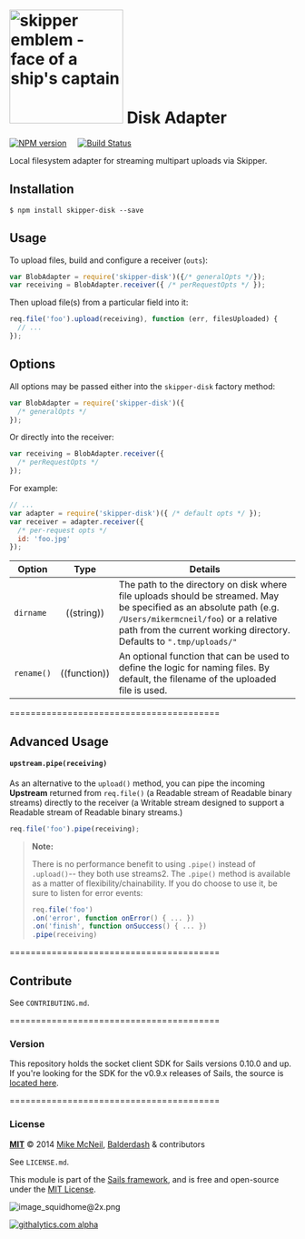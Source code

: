 # [<img title="skipper-disk - Local disk adapter for Skipper" src="http://i.imgur.com/P6gptnI.png" width="200px" alt="skipper emblem - face of a ship's captain"/>](https://github.com/balderdashy/skipper-disk) Disk Adapter

[![NPM version](https://badge.fury.io/js/skipper-disk.png)](http://badge.fury.io/js/skipper-disk) &nbsp; &nbsp;
[![Build Status](https://travis-ci.org/balderdashy/skipper-disk.svg?branch=master)](https://travis-ci.org/balderdashy/skipper-disk)

Local filesystem adapter for streaming multipart uploads via Skipper.


## Installation

```
$ npm install skipper-disk --save
```


## Usage

To upload files, build and configure a receiver (`outs`):

```js
var BlobAdapter = require('skipper-disk')({/* generalOpts */});
var receiving = BlobAdapter.receiver({ /* perRequestOpts */ });
```

Then upload file(s) from a particular field into it:

```js
req.file('foo').upload(receiving), function (err, filesUploaded) {
  // ...
});
```



## Options

All options may be passed either into the `skipper-disk` factory method:

```js
var BlobAdapter = require('skipper-disk')({
  /* generalOpts */
});
```

Or directly into the receiver:

```js
var receiving = BlobAdapter.receiver({
  /* perRequestOpts */
});
```


For example:

```js
// ...
var adapter = require('skipper-disk')({ /* default opts */ });
var receiver = adapter.receiver({
  /* per-request opts */
  id: 'foo.jpg'
});

```


| Option    | Type       | Details |
|-----------|:----------:|---------|
| `dirname`  | ((string)) | The path to the directory on disk where file uploads should be streamed.  May be specified as an absolute path (e.g. `/Users/mikermcneil/foo`) or a relative path from the current working directory.  Defaults to `".tmp/uploads/"`
| `rename()`  | ((function)) | An optional function that can be used to define the logic for naming files.  By default, the filename of the uploaded file is used. |


========================================

## Advanced Usage

#### `upstream.pipe(receiving)`

As an alternative to the `upload()` method, you can pipe the incoming **Upstream** returned from `req.file()` (a Readable stream of Readable binary streams) directly to the receiver (a Writable stream designed to support a Readable stream of Readable binary streams.)

```js
req.file('foo').pipe(receiving);
```

> **Note:**
>
> There is no performance benefit to using `.pipe()` instead of `.upload()`-- they both use streams2.  The `.pipe()` method is available as a matter of flexibility/chainability. If you do choose to use it, be sure to listen for error events:
>
> ```js
> req.file('foo')
> .on('error', function onError() { ... })
> .on('finish', function onSuccess() { ... })
> .pipe(receiving)
> ```
>

========================================

## Contribute

See `CONTRIBUTING.md`.


========================================

### Version

This repository holds the socket client SDK for Sails versions 0.10.0 and up.  If you're looking for the SDK for the v0.9.x releases of Sails, the source is [located here](https://github.com/balderdashy/sails/blob/v0.9.16/bin/boilerplates/assets/js/sails.io.js).

========================================

### License

**[MIT](./LICENSE)**
&copy; 2014
[Mike McNeil](http://michaelmcneil.com), [Balderdash](http://balderdash.co) & contributors

See `LICENSE.md`.

This module is part of the [Sails framework](http://sailsjs.org), and is free and open-source under the [MIT License](http://sails.mit-license.org/).


![image_squidhome@2x.png](http://i.imgur.com/RIvu9.png)


[![githalytics.com alpha](https://cruel-carlota.pagodabox.com/a22d3919de208c90c898986619efaa85 "githalytics.com")](http://githalytics.com/balderdashy/sails.io.js)
